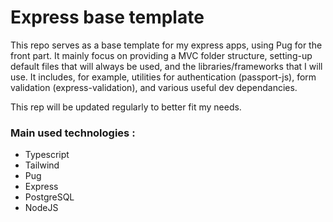 # Express base template

This repo serves as a base template for my express apps, using Pug for the front part. It mainly focus on providing
a MVC folder structure, setting-up default files that will always be used, and the libraries/frameworks that I will use.
It includes, for example, utilities for authentication (passport-js), form validation (express-validation), and various useful dev
dependancies. 

This rep will be updated regularly to better fit my needs.

### Main used technologies :
- Typescript
- Tailwind
- Pug
- Express
- PostgreSQL
- NodeJS